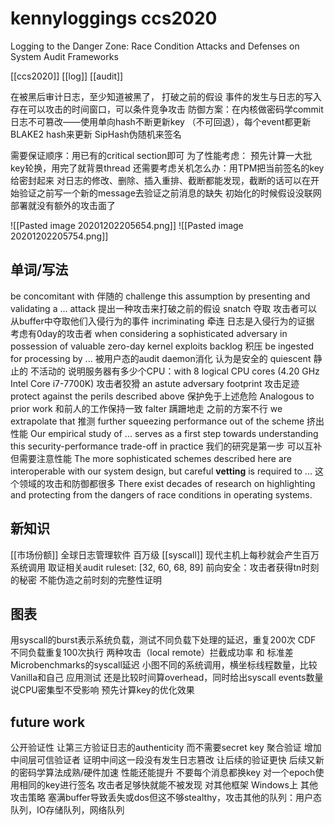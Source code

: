 # kennyloggings ccs2020

Logging to the Danger Zone: Race Condition Attacks and
Defenses on System Audit Frameworks

[[ccs2020]] [[log]] [[audit]]

在被黑后审计日志，至少知道被黑了， 打破之前的假设 事件的发生与日志的写入存在可以攻击的时间窗口，可以条件竞争攻击
防御方案：在内核做密码学commit 日志不可篡改——使用单向hash不断更新key （不可回退），每个event都更新 BLAKE2 hash来更新 SipHash伪随机来签名

需要保证顺序：用已有的critical section即可
为了性能考虑： 预先计算一大批key轮换，用完了就背景thread
还需要考虑关机怎么办：用TPM把当前签名的key给密封起来
对日志的修改、删除、插入重排、截断都能发现，截断的话可以在开始验证之前写一个新的message去验证之前消息的缺失
初始化的时候假设没联网 部署就没有额外的攻击面了

![[Pasted image 20201202205654.png]]
![[Pasted image 20201202205754.png]]

## 单词/写法

be concomitant with 伴随的
challenge this assumption by presenting and validating a ... attack 提出一种攻击来打破之前的假设
snatch 夺取 攻击者可以从buffer中夺取他们入侵行为的事件
incriminating 牵连 日志是入侵行为的证据
考虑有0day的攻击者 when considering a sophisticated adversary in possession of valuable zero-day kernel exploits
backlog 积压
be ingested for processing by ... 被用户态的audit daemon消化 认为是安全的
quiescent 静止的 不活动的
说明服务器有多少个CPU：with 8 logical CPU cores (4.20 GHz Intel Core i7-7700K)
攻击者狡猾 an astute adversary 
footprint 攻击足迹
protect against the perils described above 保护免于上述危险
Analogous to prior work 和前人的工作保持一致
falter 蹒跚地走 之前的方案不行
we extrapolate that 推测
further squeezing performance out of the scheme 挤出性能
Our empirical study of ... serves as a first step towards understanding this security-performance trade-off in practice 我们的研究是第一步
可以互补但需要注意性能 The more sophisticated schemes described here are interoperable with our system design, but careful **vetting** is required to ...
这个领域的攻击和防御都很多 There exist decades of research on highlighting and protecting from the dangers of race conditions in operating systems.

## 新知识

[[市场份额]] 全球日志管理软件 百万级
[[syscall]] 现代主机上每秒就会产生百万系统调用
取证相关audit ruleset: \[32, 60, 68, 89]
前向安全：攻击者获得tn时刻的秘密 不能伪造之前时刻的完整性证明

## 图表

用syscall的burst表示系统负载，测试不同负载下处理的延迟，重复200次 CDF
不同负载重复100次执行 两种攻击（local remote）拦截成功率 和 标准差
Microbenchmarks的syscall延迟 小图不同的系统调用，横坐标线程数量，比较Vanilla和自己
应用测试 还是比较时间算overhead，同时给出syscall events数量 说CPU密集型不受影响
预先计算key的优化效果

## future work

公开验证性 让第三方验证日志的authenticity 而不需要secret key
聚合验证 增加中间层可信验证者 证明中间这一段没有发生日志篡改 让后续的验证更快
后续又新的密码学算法成熟/硬件加速 性能还能提升
不要每个消息都换key 对一个epoch使用相同的key进行签名 攻击者足够快就能不被发现
对其他框架 Windows上
其他攻击策略 塞满buffer导致丢失或dos但这不够stealthy，攻击其他的队列：用户态队列，IO存储队列，网络队列




